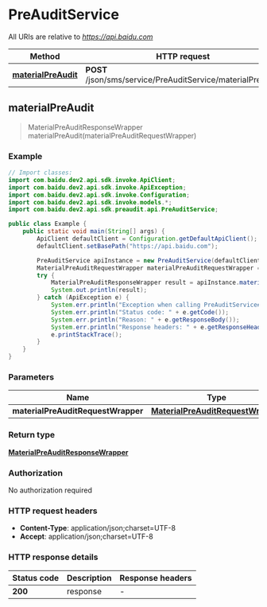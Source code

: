 # PreAuditService

All URIs are relative to *https://api.baidu.com*

Method | HTTP request | Description
------------- | ------------- | -------------
[**materialPreAudit**](PreAuditService.md#materialPreAudit) | **POST** /json/sms/service/PreAuditService/materialPreAudit | 



## materialPreAudit

> MaterialPreAuditResponseWrapper materialPreAudit(materialPreAuditRequestWrapper)



### Example

```java
// Import classes:
import com.baidu.dev2.api.sdk.invoke.ApiClient;
import com.baidu.dev2.api.sdk.invoke.ApiException;
import com.baidu.dev2.api.sdk.invoke.Configuration;
import com.baidu.dev2.api.sdk.invoke.models.*;
import com.baidu.dev2.api.sdk.preaudit.api.PreAuditService;

public class Example {
    public static void main(String[] args) {
        ApiClient defaultClient = Configuration.getDefaultApiClient();
        defaultClient.setBasePath("https://api.baidu.com");

        PreAuditService apiInstance = new PreAuditService(defaultClient);
        MaterialPreAuditRequestWrapper materialPreAuditRequestWrapper = new MaterialPreAuditRequestWrapper(); // MaterialPreAuditRequestWrapper | 
        try {
            MaterialPreAuditResponseWrapper result = apiInstance.materialPreAudit(materialPreAuditRequestWrapper);
            System.out.println(result);
        } catch (ApiException e) {
            System.err.println("Exception when calling PreAuditService#materialPreAudit");
            System.err.println("Status code: " + e.getCode());
            System.err.println("Reason: " + e.getResponseBody());
            System.err.println("Response headers: " + e.getResponseHeaders());
            e.printStackTrace();
        }
    }
}
```

### Parameters


Name | Type | Description  | Notes
------------- | ------------- | ------------- | -------------
 **materialPreAuditRequestWrapper** | [**MaterialPreAuditRequestWrapper**](MaterialPreAuditRequestWrapper.md)|  |

### Return type

[**MaterialPreAuditResponseWrapper**](MaterialPreAuditResponseWrapper.md)

### Authorization

No authorization required

### HTTP request headers

- **Content-Type**: application/json;charset=UTF-8
- **Accept**: application/json;charset=UTF-8


### HTTP response details
| Status code | Description | Response headers |
|-------------|-------------|------------------|
| **200** | response |  -  |

